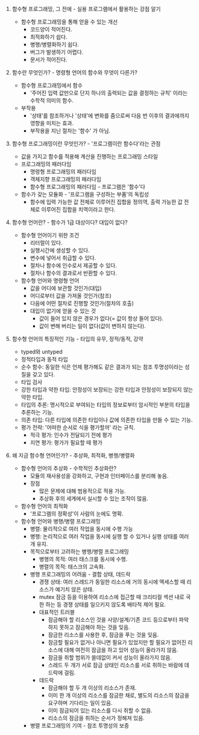 1. 함수형 프로그래밍, 그 전에 - 실용 프로그램에서 활용하는 강점 알기
    - 함수형 프로그래밍을 통해 얻을 수 있는 개선
        - 코드양이 적어진다.
        - 최적화하기 쉽다.
        - 병행/병렬화하기 쉽다.
        - 버그가 발생하기 어렵다.
        - 문서가 적어진다.


2. 함수란 무엇인가? - 명령형 언어의 함수와 무엇이 다른가?
    - 함수형 프로그래밍에서 함수
        - '주어진 입력 값만으로 단지 하나의 출력되는 값을 결정하는 규칙' 이라는 수학적 의미의 함수.
    - 부작용
        - '상태'를 참조하거나 '상태'에 변화를 줌으로써 다음 번 이후의 결과에까지 영향을 미치는 효과.
        - 부작용을 지닌 절차는 '함수' 가 아님.


3. 함수형 프로그래밍이란 무엇인가? - '프로그램이란 함수다'라는 관점
    - 값을 가지고 함수를 적용해 계산을 진행하는 프로그래밍 스타일
    - 프로그래밍의 패러다임
        - 명령형 프로그래밍의 패러다임
        - 객체지향 프로그래밍의 패러다임
        - 함수형 프로그래밍의 패러다임 - 프로그램은 '함수'다
    - 함수가 갖는 모듈화 - '프로그램을 구성하는 부품'의 독립성
        - 함수에 입력 가능한 값 전체로 이루어진 집합을 정의역, 출력 가능한 값 전체로 이루어진 집합을 치역이라고 한다.

    
4. 함수형 언어란? - 함수가 1급 대상이다? 대입이 없다?
    - 함수형 언어이기 위한 조건
        - 리터럴이 있다.
        - 실행시간에 생성할 수 있다.
        - 변수에 넣어서 취급할 수 있다.
        - 절차나 함수에 인수로서 제공할 수 있다.
        - 절차나 함수의 결과로서 반환할 수 있다.
    - 함수형 언어와 명령형 언어
        - 값을 어디에 보관할 것인가(대입)
        - 어디로부터 값을 가져올 것인가(참조)
        - 다음에 어떤 절차로 진행할 것인가(절차의 호출)
        - 대입이 없기에 얻을 수 있는 것
            - 값이 들어 있지 않은 경우가 없다(= 값이 항상 들어 있다).
            - 값이 변해 버리는 일이 없다(값이 변하지 않는다).


5. 함수형 언어의 특징적인 기능 - 타입의 유무, 정적/동적, 강약
    - typed와 untyped
    - 정적타입과 동적 타입
    - 순수 함수: 동일한 식은 언제 평가해도 같은 결과가 되는 참조 투명성이라는 성질을 갖고 있다.
    - 타입 검사
    - 강한 타입과 약한 타입: 안정성이 보장되는 강한 타입과 안정성이 보장되지 않는 약한 타입.
    - 타입의 추론: 명시적으로 부여되는 타입의 정보로부터 암시적인 부분의 타입을 추론하는 기능.
    - 의존 타입: 다른 타입에 의존한 타입이나 값에 의존한 타입을 만들 수 있는 기능.
    - 평가 전략: '어떠한 순서로 식을 평가할까' 라는 규칙.
        - 적극 평가: 인수가 전달되기 전에 평가
        - 지연 평가: 평가가 필요할 때 평가


6. 왜 지금 함수형 언어인가? - 추상화, 최적화, 병행/병렬화
    - 함수형 언어의 추상화 - 수학적인 추상화란?
        - 모듈의 재사용성을 강화하고, 구현과 인터페이스를 분리해 놓음.
        - 장점
            - 많은 문제에 대해 범용적으로 적용 가능.
            - 추상화 후의 세계에서 실시할 수 있는 조작이 많음.
    - 함수형 언어의 최적화
        - '프로그램의 정확성'이 사람의 눈에도 명확.
    - 함수형 언어와 병행/병렬 프로그래밍
        - 병렬: 물리적으로 여러 작업을 동시에 수행 가능
        - 병행: 논리적으로 여러 작업을 동시에 실행 할 수 있거나 실행 상태를 여러개 유지.
        - 목적으로부터 고려하는 병행/병렬 프로그래밍
            - 병행의 목적: 여러 태스크를 동시에 수행.
            - 병렬의 목적: 태스크의 고속화.
        - 병행 프로그래밍의 어려움 - 결합 상태, 데드락
            - 경쟁 상태: 여러 스레드가 동일한 리소스에 거의 동시에 액세스할 때 리소스가 예기치 않은 상태.
            - mutex 잠금 등을 이용하여 리소스에 접근할 때 크리티컬 섹션 내로 국한 하는 등 경쟁 상태를 일으키지 않도록 배타적 제어 필요.
            - 대표적인 트러블
                - 잠금해야 할 리소스인 것을 사양/설계/기존 코드 등으로부터 파악하지 못하고 잠금해야 하는 것을 잊음.
                - 잠금한 리소스를 사용한 후, 잠금을 푸는 것을 잊음.
                - 잠금할 필요가 없거나 아니면 필요가 있었지만 할 필요가 없어진 리소스에 대해 여전히 잠금을 하고 있어 성능이 올라가지 않음.
                - 잠금을 취할 범위가 쓸데없이 커서 성능이 올라가지 않음.
                - 스레드 두 개가 서로 잠금 상태인 리소스를 서로 취하는 바람에 데드락에 걸림.
            - 데드락
                - 잠금해야 할 두 개 이상의 리소스가 존재.
                - 이미 한 개 이상의 리소스를 잠금한 채로, 별도의 리소스의 잠금을 요구하며 기다리는 일이 있음.
                - 이미 잠금되어 있는 리소스를 다시 취할 수 없음.
                - 리소스의 잠금을 취하는 순서가 정해져 있음.
        - 병렬 프로그래밍의 기여 - 참조 투명성의 보증
        
